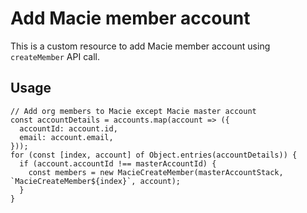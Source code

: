 # Add Macie member account

This is a custom resource to add Macie member account using `createMember` API call.

## Usage

    // Add org members to Macie except Macie master account
    const accountDetails = accounts.map(account => ({
      accountId: account.id,
      email: account.email,
    }));
    for (const [index, account] of Object.entries(accountDetails)) {
      if (account.accountId !== masterAccountId) {
        const members = new MacieCreateMember(masterAccountStack, `MacieCreateMember${index}`, account);
      }
    }

